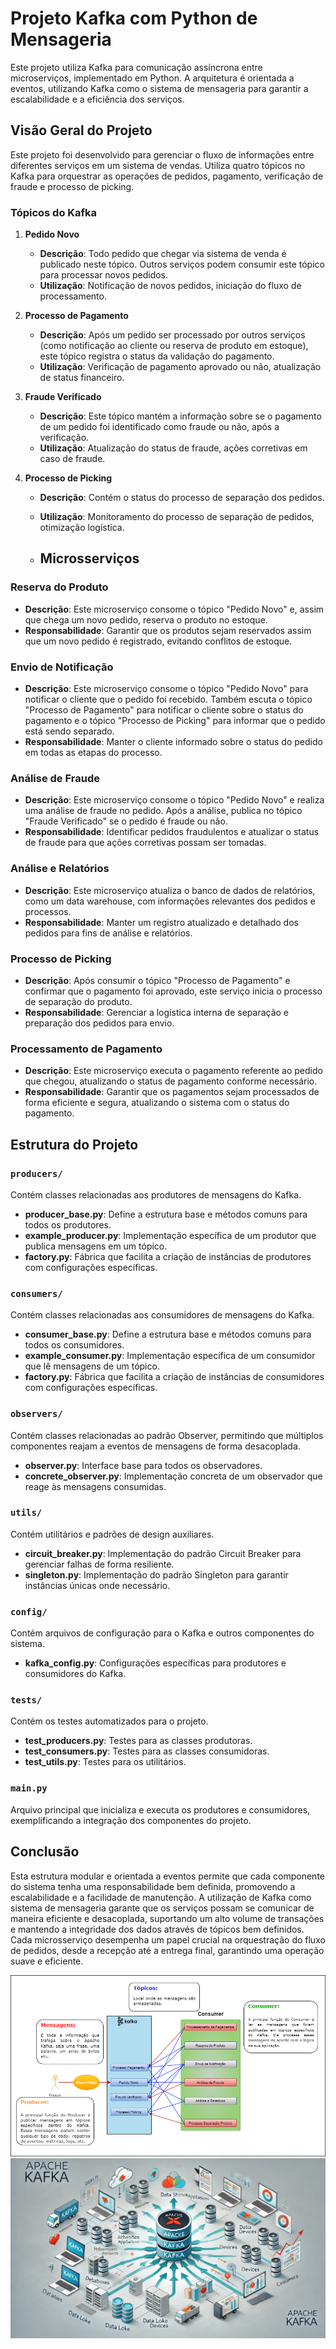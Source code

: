 # Projeto Kafka com Python de Mensageria

Este projeto utiliza Kafka para comunicação assíncrona entre microserviços, implementado em Python. A arquitetura é orientada a eventos, utilizando Kafka como o sistema de mensageria para garantir a escalabilidade e a eficiência dos serviços.

## Visão Geral do Projeto

Este projeto foi desenvolvido para gerenciar o fluxo de informações entre diferentes serviços em um sistema de vendas. Utiliza quatro tópicos no Kafka para orquestrar as operações de pedidos, pagamento, verificação de fraude e processo de picking.

### Tópicos do Kafka

1. **Pedido Novo**
   - **Descrição**: Todo pedido que chegar via sistema de venda é publicado neste tópico. Outros serviços podem consumir este tópico para processar novos pedidos.
   - **Utilização**: Notificação de novos pedidos, iniciação do fluxo de processamento.

2. **Processo de Pagamento**
   - **Descrição**: Após um pedido ser processado por outros serviços (como notificação ao cliente ou reserva de produto em estoque), este tópico registra o status da validação do pagamento.
   - **Utilização**: Verificação de pagamento aprovado ou não, atualização de status financeiro.

3. **Fraude Verificado**
   - **Descrição**: Este tópico mantém a informação sobre se o pagamento de um pedido foi identificado como fraude ou não, após a verificação.
   - **Utilização**: Atualização do status de fraude, ações corretivas em caso de fraude.

4. **Processo de Picking**
   - **Descrição**: Contém o status do processo de separação dos pedidos.
   - **Utilização**: Monitoramento do processo de separação de pedidos, otimização logística.
  
   - ## Microsserviços

### Reserva do Produto
- **Descrição**: Este microserviço consome o tópico "Pedido Novo" e, assim que chega um novo pedido, reserva o produto no estoque.
- **Responsabilidade**: Garantir que os produtos sejam reservados assim que um novo pedido é registrado, evitando conflitos de estoque.

### Envio de Notificação
- **Descrição**: Este microserviço consome o tópico "Pedido Novo" para notificar o cliente que o pedido foi recebido. Também escuta o tópico "Processo de Pagamento" para notificar o cliente sobre o status do pagamento e o tópico "Processo de Picking" para informar que o pedido está sendo separado.
- **Responsabilidade**: Manter o cliente informado sobre o status do pedido em todas as etapas do processo.

### Análise de Fraude
- **Descrição**: Este microserviço consome o tópico "Pedido Novo" e realiza uma análise de fraude no pedido. Após a análise, publica no tópico "Fraude Verificado" se o pedido é fraude ou não.
- **Responsabilidade**: Identificar pedidos fraudulentos e atualizar o status de fraude para que ações corretivas possam ser tomadas.

### Análise e Relatórios
- **Descrição**: Este microserviço atualiza o banco de dados de relatórios, como um data warehouse, com informações relevantes dos pedidos e processos.
- **Responsabilidade**: Manter um registro atualizado e detalhado dos pedidos para fins de análise e relatórios.

### Processo de Picking
- **Descrição**: Após consumir o tópico "Processo de Pagamento" e confirmar que o pagamento foi aprovado, este serviço inicia o processo de separação do produto.
- **Responsabilidade**: Gerenciar a logística interna de separação e preparação dos pedidos para envio.

### Processamento de Pagamento
- **Descrição**: Este microserviço executa o pagamento referente ao pedido que chegou, atualizando o status de pagamento conforme necessário.
- **Responsabilidade**: Garantir que os pagamentos sejam processados de forma eficiente e segura, atualizando o sistema com o status do pagamento.

## Estrutura do Projeto

### `producers/`
Contém classes relacionadas aos produtores de mensagens do Kafka.

- **producer_base.py**: Define a estrutura base e métodos comuns para todos os produtores.
- **example_producer.py**: Implementação específica de um produtor que publica mensagens em um tópico.
- **factory.py**: Fábrica que facilita a criação de instâncias de produtores com configurações específicas.

### `consumers/`
Contém classes relacionadas aos consumidores de mensagens do Kafka.

- **consumer_base.py**: Define a estrutura base e métodos comuns para todos os consumidores.
- **example_consumer.py**: Implementação específica de um consumidor que lê mensagens de um tópico.
- **factory.py**: Fábrica que facilita a criação de instâncias de consumidores com configurações específicas.

### `observers/`
Contém classes relacionadas ao padrão Observer, permitindo que múltiplos componentes reajam a eventos de mensagens de forma desacoplada.

- **observer.py**: Interface base para todos os observadores.
- **concrete_observer.py**: Implementação concreta de um observador que reage às mensagens consumidas.

### `utils/`
Contém utilitários e padrões de design auxiliares.

- **circuit_breaker.py**: Implementação do padrão Circuit Breaker para gerenciar falhas de forma resiliente.
- **singleton.py**: Implementação do padrão Singleton para garantir instâncias únicas onde necessário.

### `config/`
Contém arquivos de configuração para o Kafka e outros componentes do sistema.

- **kafka_config.py**: Configurações específicas para produtores e consumidores do Kafka.

### `tests/`
Contém os testes automatizados para o projeto.

- **test_producers.py**: Testes para as classes produtoras.
- **test_consumers.py**: Testes para as classes consumidoras.
- **test_utils.py**: Testes para os utilitários.

### `main.py`
Arquivo principal que inicializa e executa os produtores e consumidores, exemplificando a integração dos componentes do projeto.


## Conclusão

Esta estrutura modular e orientada a eventos permite que cada componente do sistema tenha uma responsabilidade bem definida, promovendo a escalabilidade e a facilidade de manutenção. A utilização de Kafka como sistema de mensageria garante que os serviços possam se comunicar de maneira eficiente e desacoplada, suportando um alto volume de transações e mantendo a integridade dos dados através de tópicos bem definidos. Cada microsserviço desempenha um papel crucial na orquestração do fluxo de pedidos, desde a recepção até a entrega final, garantindo uma operação suave e eficiente.



<img src="Images/Kafka sistema pedido.png">
<img src="Images/iakafka.png">

